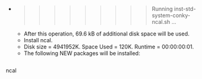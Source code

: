 * >>>>>>>>> Running inst-std-system-conky-ncal.sh ...
  * After this operation, 69.6 kB of additional disk space will be used.
  * Install ncal.
  * Disk size = 4941952K. Space Used = 120K. Runtime = 00:00:00:01.
  * The following NEW packages will be installed:
  ```bash
ncal
  ```
